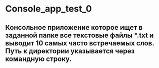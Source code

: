 # Console_app_test_0

## Консольное приложение которое ищет в заданной папке все текстовые файлы *.txt и выводит 10 самых часто встречаемых слов. Путь к директории указывается через командную строку.
